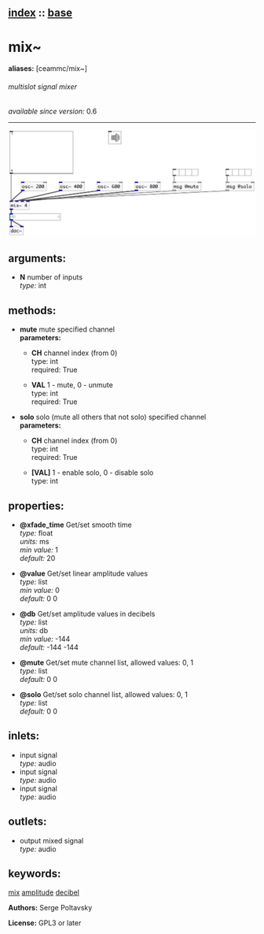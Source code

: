 [index](index.html) :: [base](category_base.html)
---

# mix~
**aliases:** [ceammc/mix\~]


###### multislot signal mixer

*available since version:* 0.6

---




[![example](../examples/img/mix~.jpg)](../examples/pd/mix~.pd)



## arguments:

* **N**
number of inputs<br>
_type:_ int<br>



## methods:

* **mute**
mute specified channel<br>
  __parameters:__
  - **CH** channel index (from 0)<br>
    type: int <br>
    required: True <br>

  - **VAL** 1 - mute, 0 - unmute<br>
    type: int <br>
    required: True <br>

* **solo**
solo (mute all others that not solo) specified channel<br>
  __parameters:__
  - **CH** channel index (from 0)<br>
    type: int <br>
    required: True <br>

  - **[VAL]** 1 - enable solo, 0 - disable solo<br>
    type: int <br>




## properties:

* **@xfade_time** 
Get/set smooth time<br>
_type:_ float<br>
_units:_ ms<br>
_min value:_ 1<br>
_default:_ 20<br>

* **@value** 
Get/set linear amplitude values<br>
_type:_ list<br>
_min value:_ 0<br>
_default:_ 0 0<br>

* **@db** 
Get/set amplitude values in decibels<br>
_type:_ list<br>
_units:_ db<br>
_min value:_ -144<br>
_default:_ -144 -144<br>

* **@mute** 
Get/set mute channel list, allowed values: 0, 1<br>
_type:_ list<br>
_default:_ 0 0<br>

* **@solo** 
Get/set solo channel list, allowed values: 0, 1<br>
_type:_ list<br>
_default:_ 0 0<br>



## inlets:

* input signal<br>
_type:_ audio
* input signal<br>
_type:_ audio
* input signal<br>
_type:_ audio



## outlets:

* output mixed signal<br>
_type:_ audio



## keywords:

[mix](keywords/mix.html)
[amplitude](keywords/amplitude.html)
[decibel](keywords/decibel.html)






**Authors:** Serge Poltavsky




**License:** GPL3 or later





